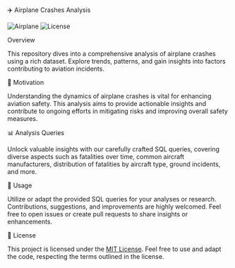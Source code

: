 ✈️ Airplane Crashes Analysis

![Airplane](https://img.shields.io/badge/Airplane-Crashes%20Analysis-blue)
![License](https://img.shields.io/badge/License-MIT-green)

Overview

This repository dives into a comprehensive analysis of airplane crashes using a rich dataset. Explore trends, patterns, and gain insights into factors contributing to aviation incidents.

🚀 Motivation

Understanding the dynamics of airplane crashes is vital for enhancing aviation safety. This analysis aims to provide actionable insights and contribute to ongoing efforts in mitigating risks and improving overall safety measures.

📊 Analysis Queries

Unlock valuable insights with our carefully crafted SQL queries, covering diverse aspects such as fatalities over time, common aircraft manufacturers, distribution of fatalities by aircraft type, ground incidents, and more.

🚀 Usage

Utilize or adapt the provided SQL queries for your analyses or research. Contributions, suggestions, and improvements are highly welcomed. Feel free to open issues or create pull requests to share insights or enhancements.


📜 License

This project is licensed under the [MIT License](LICENSE). Feel free to use and adapt the code, respecting the terms outlined in the license.
